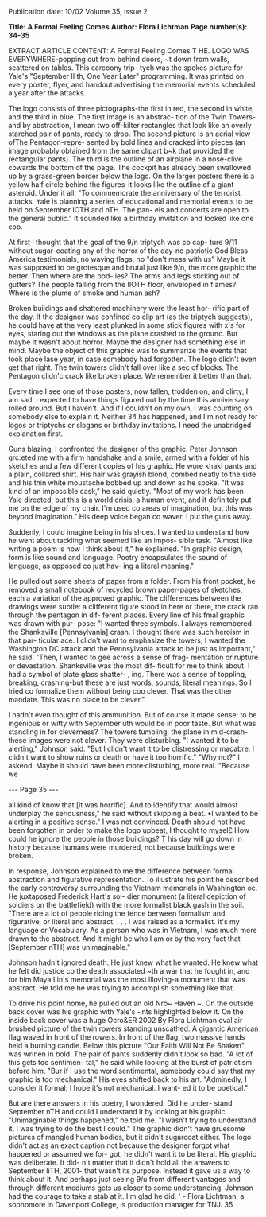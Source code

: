 Publication date: 10/02
Volume 35, Issue 2

**Title: A Formal Feeling Comes**
**Author: Flora Lichtman**
**Page number(s): 34-35**

EXTRACT ARTICLE CONTENT:
A Formal Feeling Comes
T
HE. LOGO WAS EVERYWHERE-popping out from behind doors, 
~t down from walls, scattered on tables. This carcoony trip-
tych was the spokes picture for Yale's "September II th, One Year 
Later" programming. It was printed on every poster, flyer, and 
handout advertising the memorial events scheduled a year after the 
attacks. 

The logo consists of three pictographs-the first in red, the 
second in white, and the third in blue. The first image is an abstrac-
tion of the Twin Towers-and by abstraction, I mean two off-kilter 
rectangles that look like an overly starched pair of pants, ready to 
drop. The second picture is an aerial view ofThe Pentagon-repre-
sented by bold lines and cracked into pieces (an image probably 
obtained from the same clipart b~k that provided the rectangular 
pants). The third is the outline of an airplane in a nose-clive cowards 
the bottom of the page. The cockpit has already been swallowed up 
by a grass-green border below the logo. On the larger posters there 
is a yellow half circle behind the figures-it looks like the outline of 
a giant asteroid. Under it all: "To commemorate the anniversary of 
the terrorist attacks, Yale is planning a series of educational and 
memorial events to be held on September IOTH and nTH. The pan-
els and concerts are open to the general public." It sounded like a 
birthday invitation and looked like one coo. 

At first I thought that the goal of the 9/n triptych was co cap-
ture 9/11 without sugar-coating any of the horror of the day-no 
patriotic God Bless America testimonials, no waving flags, no "don't 
mess with us" Maybe it was supposed to be grotesque and brutal 
just like 9/n, the more graphic the better. Then where are the bod-
ies? The arms and legs sticking out of gutters? The people falling 
from the IIOTH floor, enveloped in flames? Where is the plume of 
smoke and human ash? 

Broken buildings and shattered machinery were the least hor-
rific part of the day. If the designer was confined co clip art (as the 
triptych suggests), he could have at the very least plunked in some 
stick figures with x's for eyes, staring out the windows as the plane 
crashed to the ground. But maybe it wasn't about horror. Maybe the 
designer had something else in mind. Maybe the object of this 
graphic was to summarize the events that took place lase year, in 
case somebody had forgotten. The logo clidn't even get that right. 
The twin towers clidn't fall over like a sec of blocks. The Pentagon 
clidn'c crack like broken place. We remember it better than that. 

Every time I see one of those posters, now fallen, trodden on, 
and clirty, I am sad. I expected to have things figured out by the 
time this anniversary rolled around. But I haven't. And if I couldn't 
on my own, I was counting on somebody else to explain it. Neither 
34 
has happened, and I'm not ready for logos or triptychs or slogans or 
birthday invitations. I need the unabridged explanation first. 

Guns blazing, I confronted the designer of the graphic. Peter 
Johnson grc:eted me with a firm handshake and a smile, armed with 
a folder of his sketches and a few different copies of his graphic. He 
wore khaki pants and a plain, collared shirt. His hair was grayish 
blond, combed neatly to the side and his thin white moustache 
bobbed up and down as he spoke. "It was kind of an impossible 
cask," he said quietly. "Most of my work has been Yale directed, but 
this is a world crisis, a human event, and it definitely put me on the 
edge of my chair. I'm used co areas of imagination, but this was 
beyond imagination." His deep voice began co waver. I put the guns 
away. 

Suddenly, I could imagine being in his shoes. I wanted to 
understand how he went about tackling what seemed like an impos-
sible task. "Almost like writing a poem is how I think about it," he 
explained. "In graphic design, form is like sound and language. 
Poetry encapsulates the sound of language, as opposed co just hav-
ing a literal meaning." 

He pulled out some sheets of paper from a folder. From his 
front pocket, he removed a small notebook of recycled brown 
paper-pages of sketches, each a variation of the approved graphic. 
The clifferences between the drawings were subtle: a clifferent figure 
stood in here or there, the crack ran through the pentagon in dif-
ferent places. Every line of his fmal graphic was drawn with pur-
pose: "I wanted three symbols. I always remembered the Shanksville 
[Pennsylvania] crash. I thought there was such heroism in that par-
ticular ace. I clidn't want to emphasize the towers; I wanted the 
Washington DC attack and the Pennsylvania attack to be just as 
important," he said. "Then, I wanted to gee across a sense of frag-
mentation or rupture or devastation. Shanksville was the most dif-
ficult for me to think about. I had a symbol of plate glass shatter- , 
ing. There was a sense of toppling, breaking, crashing-but these 
are just words, sounds, literal meanings. So I tried co formalize them 
without being coo clever. That was the other mandate. This was no 
place to be clever." 

I hadn't even thought of this ammunition. But of course it 
made sense: to be ingenious or witty with September uth would be 
in poor taste. But what was stancling in for cleverness? The towers 
tumbling, the plane in mid-crash-these images were not clever. 
They were clisturbing. "I wanted it to be alerting," Johnson said. 
"But I clidn't want it to be clistressing or macabre. I clidn't want to 
show ruins or death or have it too horrific." "Why not?" I askeod. 
Maybe it should have been more·clisturbing, more real. "Because we 


--- Page 35 ---

all kind of know that [it was horrific]. And to identify that would 
almost underplay the seriousness," he said without skipping a beat. 
•I wanted to be alerting in a positive sense." I was not convinced. 
Death should not have been forgotten in order to make the logo 
upbeat, I thought to mysel£ How could he ignore the people in 
those buildings? T his day will go down in history because humans 
were murdered, not because buildings were broken. 

In response, Johnson explained to me the difference between 
formal abstraction and figurative representation. To illustrate his 
point he described the early controversy surrounding the Vietnam 
memorials in Washington oc. He juxtaposed Frederick Hart's sol-
dier monument (a literal depiction of soldiers on the battlefield) 
with the more formalist black gash in the soil. "There are a lot of 
people riding the fence berween formalism and figurative, or literal 
and abstract. . . . I was raised as a formalist. It's my language or 
Vocabulary. As a person who was in Vietnam, I was much more 
drawn to the abstract. And it might be who I am or by the very fact 
that [September nTH] was unimaginable." 

Johnson hadn't ignored death. He just knew what he wanted. 
He knew what he felt did justice co the death associated ~th a war 
that he fought in, and for him Maya Lin's memorial was the most 
llloving-a monument that was abstract. He told me he was trying 
to accomplish something like that. 

To drive his point home, he pulled out an old Nro~ Haven 
~. 
On the outside back cover was his graphic with Yale's 
~nts highlighted below it. On the inside back cover was a huge 
Ocro&ER 2002 
By Flora Lichtman 
oval air brushed picture of the twin rowers standing unscathed. A 
gigantic American flag waved in front of the rowers. In front of the 
flag, two massive hands held a burning candle. Below this picture 
"Our Faith Will Not Be Shaken" was wrinen in bold. The pair of 
pants suddenly didn't look so bad. "A lot of this gets too sentimen-
tal," he said while looking at the burst of patriotism before him. 
"Bur if I use the word sentimental, somebody could say that my 
graphic is too mechanical." His eyes shifted back to his art. 
"Adminedly, I consider it formal; I hope it's not mechanical. I want-
ed it to be poetical." 

But are there answers in his poetry, I wondered. Did he under-
stand September nTH and could I understand it by looking at his 
graphic. "Unimaginable things happened," he told me. "I wasn't 
trying to understand it. I was trying to do the best I could." The 
graphic didn't have gruesome pictures of mangled human bodies, 
but it didn't sugarcoat either. The logo didn't act as an exact caption 
not because the designer forgot what happened or assumed we for-
got; he didn't want it to be literal. His graphic was deliberate. It did-
n't matter that it didn't hold all the answers to September liTH, 
2001-
that wasn't its purpose. Instead it gave us a way to think 
about it. And perhaps just seeing 9/u from different vantages and 
through different mediums gets us closer to some understanding. 
Johnson had the courage to take a stab at it. I'm glad he did. 
' -
Flora Lichtman, a sophomore in Davenport College, 
is production manager for TNJ. 
35